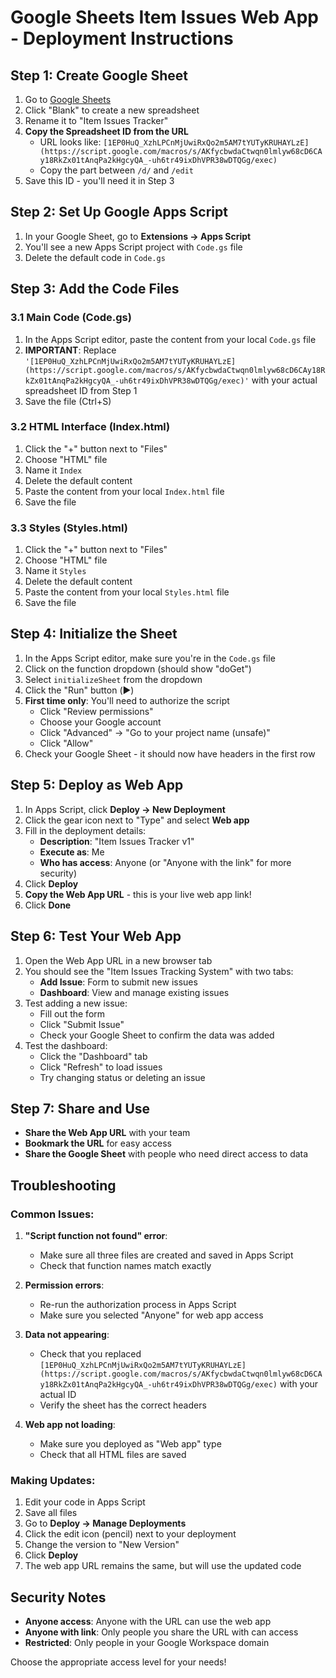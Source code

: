 # Google Sheets Item Issues Web App - Deployment Instructions

## Step 1: Create Google Sheet

1. Go to [Google Sheets](https://sheets.google.com)
2. Click "Blank" to create a new spreadsheet
3. Rename it to "Item Issues Tracker"
4. **Copy the Spreadsheet ID from the URL**
   - URL looks like: `[1EP0HuQ_XzhLPCnMjUwiRxQo2m5AM7tYUTyKRUHAYLzE](https://script.google.com/macros/s/AKfycbwdaCtwqn0lmlyw68cD6CAy18RkZx01tAnqPa2kHgcyQA_-uh6tr49ixDhVPR38wDTQGg/exec)`
   - Copy the part between `/d/` and `/edit`
5. Save this ID - you'll need it in Step 3

## Step 2: Set Up Google Apps Script

1. In your Google Sheet, go to **Extensions → Apps Script**
2. You'll see a new Apps Script project with `Code.gs` file
3. Delete the default code in `Code.gs`

## Step 3: Add the Code Files

### 3.1 Main Code (Code.gs)
1. In the Apps Script editor, paste the content from your local `Code.gs` file
2. **IMPORTANT**: Replace `'[1EP0HuQ_XzhLPCnMjUwiRxQo2m5AM7tYUTyKRUHAYLzE](https://script.google.com/macros/s/AKfycbwdaCtwqn0lmlyw68cD6CAy18RkZx01tAnqPa2kHgcyQA_-uh6tr49ixDhVPR38wDTQGg/exec)'` with your actual spreadsheet ID from Step 1
3. Save the file (Ctrl+S)

### 3.2 HTML Interface (Index.html)
1. Click the "+" button next to "Files"
2. Choose "HTML" file
3. Name it `Index`
4. Delete the default content
5. Paste the content from your local `Index.html` file
6. Save the file

### 3.3 Styles (Styles.html)
1. Click the "+" button next to "Files"
2. Choose "HTML" file  
3. Name it `Styles`
4. Delete the default content
5. Paste the content from your local `Styles.html` file
6. Save the file

## Step 4: Initialize the Sheet

1. In the Apps Script editor, make sure you're in the `Code.gs` file
2. Click on the function dropdown (should show "doGet")
3. Select `initializeSheet` from the dropdown
4. Click the "Run" button (▶️)
5. **First time only**: You'll need to authorize the script
   - Click "Review permissions"
   - Choose your Google account
   - Click "Advanced" → "Go to your project name (unsafe)"
   - Click "Allow"
6. Check your Google Sheet - it should now have headers in the first row

## Step 5: Deploy as Web App

1. In Apps Script, click **Deploy → New Deployment**
2. Click the gear icon next to "Type" and select **Web app**
3. Fill in the deployment details:
   - **Description**: "Item Issues Tracker v1"
   - **Execute as**: Me
   - **Who has access**: Anyone (or "Anyone with the link" for more security)
4. Click **Deploy**
5. **Copy the Web App URL** - this is your live web app link!
6. Click **Done**

## Step 6: Test Your Web App

1. Open the Web App URL in a new browser tab
2. You should see the "Item Issues Tracking System" with two tabs:
   - **Add Issue**: Form to submit new issues
   - **Dashboard**: View and manage existing issues
3. Test adding a new issue:
   - Fill out the form
   - Click "Submit Issue"
   - Check your Google Sheet to confirm the data was added
4. Test the dashboard:
   - Click the "Dashboard" tab
   - Click "Refresh" to load issues
   - Try changing status or deleting an issue

## Step 7: Share and Use

- **Share the Web App URL** with your team
- **Bookmark the URL** for easy access
- **Share the Google Sheet** with people who need direct access to data

## Troubleshooting

### Common Issues:

1. **"Script function not found" error**:
   - Make sure all three files are created and saved in Apps Script
   - Check that function names match exactly

2. **Permission errors**:
   - Re-run the authorization process in Apps Script
   - Make sure you selected "Anyone" for web app access

3. **Data not appearing**:
   - Check that you replaced `[1EP0HuQ_XzhLPCnMjUwiRxQo2m5AM7tYUTyKRUHAYLzE](https://script.google.com/macros/s/AKfycbwdaCtwqn0lmlyw68cD6CAy18RkZx01tAnqPa2kHgcyQA_-uh6tr49ixDhVPR38wDTQGg/exec)` with your actual ID
   - Verify the sheet has the correct headers

4. **Web app not loading**:
   - Make sure you deployed as "Web app" type
   - Check that all HTML files are saved

### Making Updates:

1. Edit your code in Apps Script
2. Save all files
3. Go to **Deploy → Manage Deployments**
4. Click the edit icon (pencil) next to your deployment
5. Change the version to "New Version"
6. Click **Deploy**
7. The web app URL remains the same, but will use the updated code

## Security Notes

- **Anyone access**: Anyone with the URL can use the web app
- **Anyone with link**: Only people you share the URL with can access
- **Restricted**: Only people in your Google Workspace domain

Choose the appropriate access level for your needs!
